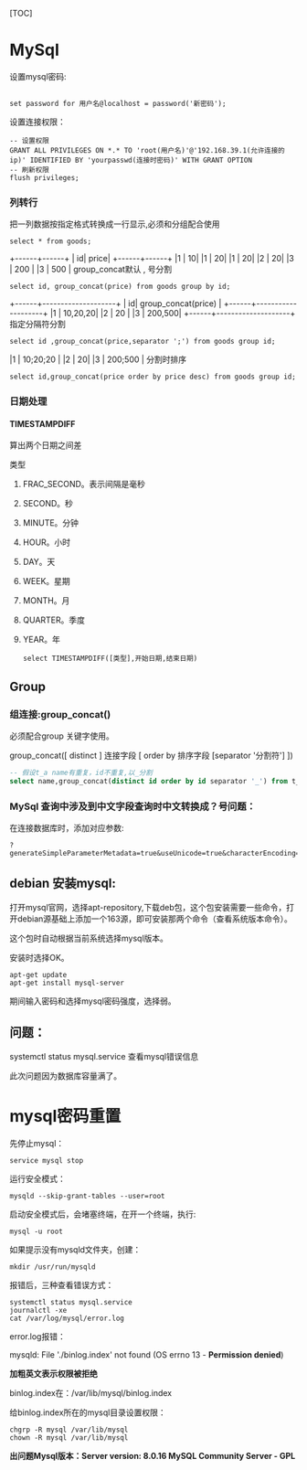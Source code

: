 [TOC]

# MySql

设置mysql密码:

```mysql

set password for 用户名@localhost = password('新密码');

```

设置连接权限：

```mysql
-- 设置权限
GRANT ALL PRIVILEGES ON *.* TO 'root(用户名)'@'192.168.39.1(允许连接的ip)' IDENTIFIED BY 'yourpasswd(连接时密码)' WITH GRANT OPTION
-- 刷新权限
flush privileges;
```

### 列转行

把一列数据按指定格式转换成一行显示,必须和分组配合使用

```mysql
select * from goods;
```

+------+------+
| id| price|
+------+------+
|1 | 10|
|1 | 20|
|1 | 20|
|2 | 20|
|3 | 200 |
|3 | 500 |
group_concat默认 ,  号分割

```mysql
select id, group_concat(price) from goods group by id;  
```

+------+--------------------+
| id| group_concat(price) |
+------+--------------------+
|1 | 10,20,20|
|2 | 20 |
|3 | 200,500|
+------+--------------------+
指定分隔符分割 

```mysql
select id ,group_concat(price,separator ';') from goods group id;
```
|1 | 10;20;20 |
|2 | 20|
|3 | 200;500 |
分割时排序

```mysql
select id,group_concat(price order by price desc) from goods group id;
```

### 日期处理

#### TIMESTAMPDIFF

算出两个日期之间差

类型

1. FRAC_SECOND。表示间隔是毫秒

2. SECOND。秒

3. MINUTE。分钟

4. HOUR。小时

5. DAY。天

6. WEEK。星期

7. MONTH。月

8. QUARTER。季度

9. YEAR。年

   ```mysql
   select TIMESTAMPDIFF([类型],开始日期,结束日期)
   ```

## Group

### 组连接:group_concat()

必须配合group 关键字使用。

group_concat([ distinct ] 连接字段 [ order by 排序字段 [separator '分割符'] ])

```sql
-- 假设t_a name有重复，id不重复,以_分割
select name,group_concat(distinct id order by id separator '_') from t_a group by name
```

### MySql 查询中涉及到中文字段查询时中文转换成？号问题：

在连接数据库时，添加对应参数:

```
?generateSimpleParameterMetadata=true&useUnicode=true&characterEncoding=utf8
```















## debian 安装mysql:

打开mysql官网，选择apt-repository,下载deb包，这个包安装需要一些命令，打开debian源基础上添加一个163源，即可安装那两个命令（查看系统版本命令）。

这个包时自动根据当前系统选择mysql版本。

安装时选择OK。

```
apt-get update
apt-get install mysql-server
```

期间输入密码和选择mysql密码强度，选择弱。



## 问题：

systemctl status mysql.service				查看mysql错误信息

此次问题因为数据库容量满了。

# mysql密码重置

先停止mysql：

```
service mysql stop
```

运行安全模式：
```
mysqld --skip-grant-tables --user=root
```

启动安全模式后，会堵塞终端，在开一个终端，执行:

```
mysql -u root
```



如果提示没有mysqld文件夹，创建：

```
mkdir /usr/run/mysqld
```

报错后，三种查看错误方式：

```shell
systemctl status mysql.service
journalctl -xe
cat /var/log/mysql/error.log
```

error.log报错：

mysqld: File './binlog.index' not found (OS errno 13 - **Permission denied**)

**加粗英文表示权限被拒绝**

binlog.index在：/var/lib/mysql/binlog.index

给binlog.index所在的mysql目录设置权限：

```
chgrp -R mysql /var/lib/mysql
chown -R mysql /var/lib/mysql
```

**出问题Mysql版本：Server version: 8.0.16 MySQL Community Server - GPL**



